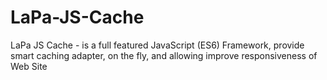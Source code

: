 # LaPa-JS-Cache
LaPa JS Cache - is a full featured JavaScript (ES6) Framework, provide smart caching adapter, on the fly, and allowing improve responsiveness of Web Site

